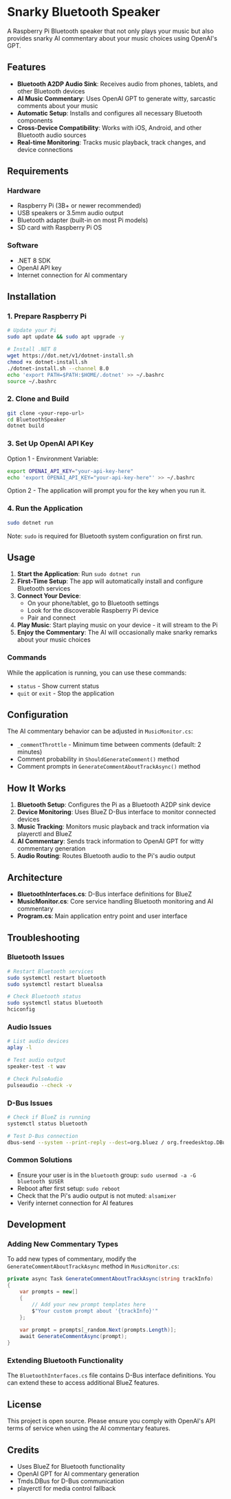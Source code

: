 # Snarky Bluetooth Speaker

A Raspberry Pi Bluetooth speaker that not only plays your music but also provides snarky AI commentary about your music choices using OpenAI's GPT.

## Features

- **Bluetooth A2DP Audio Sink**: Receives audio from phones, tablets, and other Bluetooth devices
- **AI Music Commentary**: Uses OpenAI GPT to generate witty, sarcastic comments about your music
- **Automatic Setup**: Installs and configures all necessary Bluetooth components
- **Cross-Device Compatibility**: Works with iOS, Android, and other Bluetooth audio sources
- **Real-time Monitoring**: Tracks music playback, track changes, and device connections

## Requirements

### Hardware
- Raspberry Pi (3B+ or newer recommended)
- USB speakers or 3.5mm audio output
- Bluetooth adapter (built-in on most Pi models)
- SD card with Raspberry Pi OS

### Software
- .NET 8 SDK
- OpenAI API key
- Internet connection for AI commentary

## Installation

### 1. Prepare Raspberry Pi

```bash
# Update your Pi
sudo apt update && sudo apt upgrade -y

# Install .NET 8
wget https://dot.net/v1/dotnet-install.sh
chmod +x dotnet-install.sh
./dotnet-install.sh --channel 8.0
echo 'export PATH=$PATH:$HOME/.dotnet' >> ~/.bashrc
source ~/.bashrc
```

### 2. Clone and Build

```bash
git clone <your-repo-url>
cd BluetoothSpeaker
dotnet build
```

### 3. Set Up OpenAI API Key

Option 1 - Environment Variable:
```bash
export OPENAI_API_KEY="your-api-key-here"
echo 'export OPENAI_API_KEY="your-api-key-here"' >> ~/.bashrc
```

Option 2 - The application will prompt you for the key when you run it.

### 4. Run the Application

```bash
sudo dotnet run
```

Note: `sudo` is required for Bluetooth system configuration on first run.

## Usage

1. **Start the Application**: Run `sudo dotnet run`
2. **First-Time Setup**: The app will automatically install and configure Bluetooth services
3. **Connect Your Device**: 
   - On your phone/tablet, go to Bluetooth settings
   - Look for the discoverable Raspberry Pi device
   - Pair and connect
4. **Play Music**: Start playing music on your device - it will stream to the Pi
5. **Enjoy the Commentary**: The AI will occasionally make snarky remarks about your music choices

### Commands

While the application is running, you can use these commands:
- `status` - Show current status
- `quit` or `exit` - Stop the application

## Configuration

The AI commentary behavior can be adjusted in `MusicMonitor.cs`:
- `_commentThrottle` - Minimum time between comments (default: 2 minutes)
- Comment probability in `ShouldGenerateComment()` method
- Comment prompts in `GenerateCommentAboutTrackAsync()` method

## How It Works

1. **Bluetooth Setup**: Configures the Pi as a Bluetooth A2DP sink device
2. **Device Monitoring**: Uses BlueZ D-Bus interface to monitor connected devices
3. **Music Tracking**: Monitors music playback and track information via playerctl and BlueZ
4. **AI Commentary**: Sends track information to OpenAI GPT for witty commentary generation
5. **Audio Routing**: Routes Bluetooth audio to the Pi's audio output

## Architecture

- **BluetoothInterfaces.cs**: D-Bus interface definitions for BlueZ
- **MusicMonitor.cs**: Core service handling Bluetooth monitoring and AI commentary
- **Program.cs**: Main application entry point and user interface

## Troubleshooting

### Bluetooth Issues
```bash
# Restart Bluetooth services
sudo systemctl restart bluetooth
sudo systemctl restart bluealsa

# Check Bluetooth status
sudo systemctl status bluetooth
hciconfig
```

### Audio Issues
```bash
# List audio devices
aplay -l

# Test audio output
speaker-test -t wav

# Check PulseAudio
pulseaudio --check -v
```

### D-Bus Issues
```bash
# Check if BlueZ is running
systemctl status bluetooth

# Test D-Bus connection
dbus-send --system --print-reply --dest=org.bluez / org.freedesktop.DBus.ObjectManager.GetManagedObjects
```

### Common Solutions
- Ensure your user is in the `bluetooth` group: `sudo usermod -a -G bluetooth $USER`
- Reboot after first setup: `sudo reboot`
- Check that the Pi's audio output is not muted: `alsamixer`
- Verify internet connection for AI features

## Development

### Adding New Commentary Types

To add new types of commentary, modify the `GenerateCommentAboutTrackAsync` method in `MusicMonitor.cs`:

```csharp
private async Task GenerateCommentAboutTrackAsync(string trackInfo)
{
    var prompts = new[]
    {
        // Add your new prompt templates here
        $"Your custom prompt about '{trackInfo}'"
    };
    
    var prompt = prompts[_random.Next(prompts.Length)];
    await GenerateCommentAsync(prompt);
}
```

### Extending Bluetooth Functionality

The `BluetoothInterfaces.cs` file contains D-Bus interface definitions. You can extend these to access additional BlueZ features.

## License

This project is open source. Please ensure you comply with OpenAI's API terms of service when using the AI commentary features.

## Credits

- Uses BlueZ for Bluetooth functionality
- OpenAI GPT for AI commentary generation  
- Tmds.DBus for D-Bus communication
- playerctl for media control fallback

